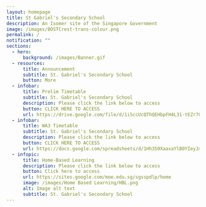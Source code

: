 ```yaml
---
layout: homepage
title: St Gabriel's Secondary School
description: An Isomer site of the Singapore Government
image: /images/BOSTCrest-trans-colour.png
permalink: /
notification: ""
sections:
  - hero:
      background: /images/Banner.gif
  - resources:
      title: Announcement
      subtitle: St. Gabriel's Secondary School
      button: More
  - infobar:
      title: Prelim Timetable
      subtitle: St. Gabriel's Secondary School
      description: Please click the link below to access
      button: CLICK HERE TO ACCESS
      url: https://drive.google.com/file/d/1iSccUcQThQEHbpFH4L31-tEZr7QVNtem/view?usp=sharing
  - infobar:
      title: WA3 Timetable
      subtitle: St. Gabriel's Secondary School
      description: Please click the link below to access
      button: CLICK HERE TO ACCESS
      url: https://docs.google.com/spreadsheets/d/1Hh350XaaxaYlB0YIeyJmgOmC5MdfFp6I/edit?usp=sharing&ouid=106874172426335960481&rtpof=true&sd=true
  - infopic:
      title: Home-Based Learning
      description: Please click the link below to access
      button: Click here to access
      url: https://sites.google.com/moe.edu.sg/sgsspdlp/home
      image: /images/Home Based Learning/HBL.png
      alt: Image alt text
      subtitle: St. Gabriel's Secondary School
---
```

